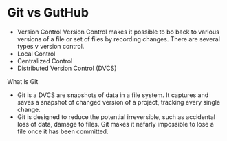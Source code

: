 # Git vs GutHub

- Version Control
Version Control makes it possible to bo back to various versions of a file or set of files by recording changes. 
There are several types v version control.
- Local Control
- Centralized Control
- Distributed Version Control (DVCS)

What is Git
- Git is a DVCS are snapshots of data in a file system. It captures and saves a snapshot of changed version of a project, tracking every single change.
- Git is designed to reduce the potential irreversible, such as accidental loss of data, damage to files. Git makes it nefarly impossible to lose a file once it has been committed.

